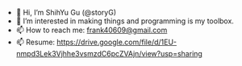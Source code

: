 - 👋 Hi, I’m ShihYu Gu (@storyG)
- 👀 I’m interested in making things and programming is my toolbox.
- 📫 How to reach me: frank40609@gmail.com
- 📫 Resume: https://drive.google.com/file/d/1EU-nmpd3Lek3Vjhhe3vsmzdC6pcZVAjn/view?usp=sharing

<!---
storyG/storyG is a ✨ special ✨ repository because its `README.md` (this file) appears on your GitHub profile.
You can click the Preview link to take a look at your changes.
--->

